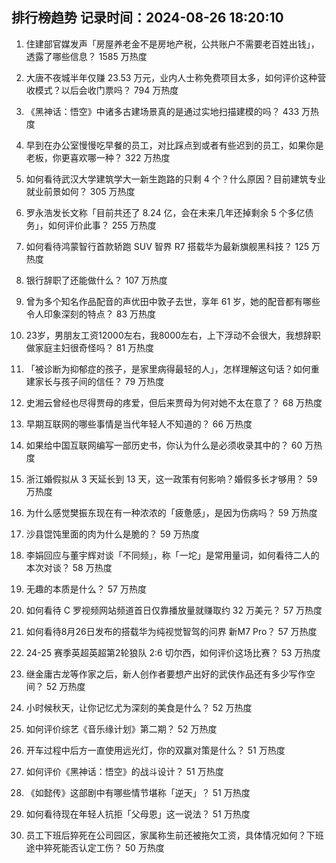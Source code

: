 
## 排行榜趋势 记录时间：2024-08-26 18:20:10
  
  1. 住建部官媒发声「房屋养老金不是房地产税，公共账户不需要老百姓出钱」，透露了哪些信息？ 1585 万热度
    
  2. 大唐不夜城半年仅赚 23.53 万元，业内人士称免费项目太多，如何评价这种营收模式？以后会收门票吗？ 794 万热度
    
  3. 《黑神话：悟空》中诸多古建场景真的是通过实地扫描建模的吗？ 433 万热度
    
  4. 早到在办公室慢慢吃早餐的员工，对比踩点到或者有些迟到的员工，如果你是老板，你更喜欢哪一种？ 322 万热度
    
  5. 如何看待武汉大学建筑学大一新生跑路的只剩 4 个？什么原因？目前建筑专业就业前景如何？ 305 万热度
    
  6. 罗永浩发长文称「目前共还了 8.24 亿，会在未来几年还掉剩余 5 个多亿债务」，如何评价此事？ 255 万热度
    
  7. 如何看待鸿蒙智行首款轿跑 SUV 智界 R7 搭载华为最新旗舰黑科技？ 125 万热度
    
  8. 银行辞职了还能做什么？ 107 万热度
    
  9. 曾为多个知名作品配音的声优田中敦子去世，享年 61 岁，她的配音都有哪些令人印象深刻的特点？ 83 万热度
    
  10. 23岁，男朋友工资12000左右，我8000左右，上下浮动不会很大，我想辞职做家庭主妇很奇怪吗？ 81 万热度
    
  11. 「被诊断为抑郁症的孩子，是家里病得最轻的人」，怎样理解这句话？如何重建家长与孩子间的信任？ 79 万热度
    
  12. 史湘云曾经也尽得贾母的疼爱，但后来贾母为何对她不太在意了？ 68 万热度
    
  13. 早期互联网的哪些事情是当代年轻人不知道的？ 66 万热度
    
  14. 如果给中国互联网编写一部历史书，你认为什么是必须收录其中的？ 60 万热度
    
  15. 浙江婚假拟从 3 天延长到 13 天，这一政策有何影响？婚假多长才够用？ 59 万热度
    
  16. 为什么感觉樊振东现在有一种浓浓的「疲惫感」，是因为伤病吗？ 59 万热度
    
  17. 沙县馄饨里面的肉为什么是脆的？ 59 万热度
    
  18. 李娟回应与董宇辉对谈「不同频」，称「一坨」是常用量词，如何看待二人的本次对谈？ 58 万热度
    
  19. 无趣的本质是什么？ 57 万热度
    
  20. 如何看待 C 罗视频网站频道首日仅靠播放量就赚取约 32 万美元？ 57 万热度
    
  21. 如何看待8月26日发布的搭载华为纯视觉智驾的问界 新M7 Pro？ 57 万热度
    
  22. 24-25 赛季英超英超第2轮狼队 2:6 切尔西，如何评价这场比赛？ 53 万热度
    
  23. 继金庸古龙等作家之后，新人创作者要想产出好的武侠作品还有多少写作空间？ 52 万热度
    
  24. 小时候秋天，让你记忆尤为深刻的美食是什么？ 52 万热度
    
  25. 如何评价综艺《音乐缘计划》第二期？ 52 万热度
    
  26. 开车过程中后方一直使用远光灯，你的双赢对策是什么？ 51 万热度
    
  27. 如何评价《黑神话：悟空》的战斗设计？ 51 万热度
    
  28. 《如懿传》这部剧中有哪些情节堪称「逆天」？ 51 万热度
    
  29. 如何看待现在年轻人抗拒「父母恩」这一说法？ 51 万热度
    
  30. 员工下班后猝死在公司园区，家属称生前还被拖欠工资，具体情况如何？下班途中猝死能否认定工伤？ 50 万热度
    